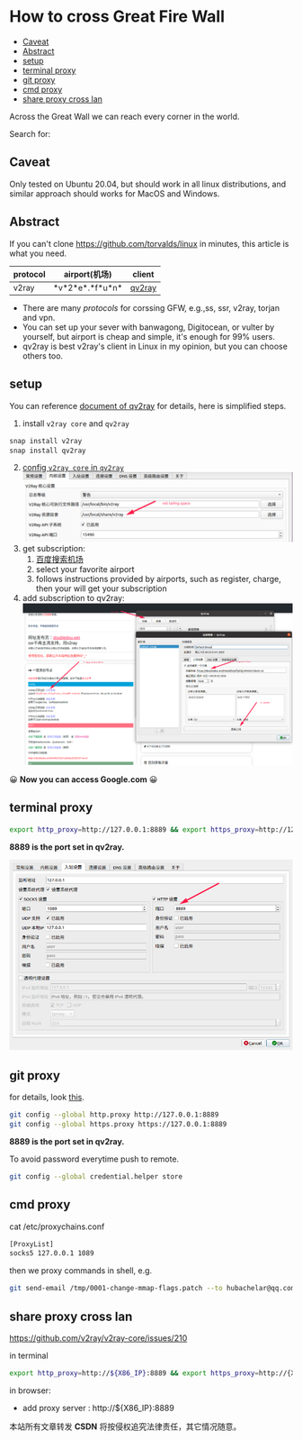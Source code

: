 # How to cross Great Fire Wall

<!-- vim-markdown-toc GitLab -->

* [Caveat](#caveat)
* [Abstract](#abstract)
* [setup](#setup)
* [terminal proxy](#terminal-proxy)
* [git proxy](#git-proxy)
* [cmd proxy](#cmd-proxy)
* [share proxy cross lan](#share-proxy-cross-lan)

<!-- vim-markdown-toc -->
Across the Great Wall we can reach every corner in the world.

Search for:

## Caveat
Only tested on Ubuntu 20.04, but should work in all linux distributions, and similar
approach should works for MacOS and Windows.

## Abstract
If you can't clone https://github.com/torvalds/linux in minutes, this article
is what you need.

| protocol | airport(机场) | client                                     |
|--------|---------------|--------------------------------------------|
| v2ray  | \*v\*2\*e\*.\*f\*u\*n\*       | [qv2ray](https://github.com/Qv2ray/Qv2ray) |

- There are many *protocols* for corssing GFW, e.g.,ss, ssr, v2ray, torjan and vpn.
- You can set up your sever with banwagong, Digitocean, or vulter by yourself, but airport is cheap and simple, it's enough for 99% users.
- qv2ray is best v2ray's client in Linux in my opinion, but you can choose others too.

## setup
You can reference [document of qv2ray](https://qv2ray.net/en/getting-started/) for details, here is simplified steps.

1. install `v2ray core` and `qv2ray`
```sh
snap install v2ray
snap install qv2ray
```
2. [config `v2ray core` in `qv2ray`](https://qv2ray.net/en/getting-started/step2.html#download-v2ray-core-files)
![](./img/gfw.png)
3. get subscription:
    1. [百度搜索机场](https://www.baidu.com/s?wd=%E6%9C%BA%E5%9C%BA%E8%AF%84%E6%B5%8B&rsv_spt=1&rsv_iqid=0xc4db450f00001a08&issp=1&f=8&rsv_bp=1&rsv_idx=2&ie=utf-8&tn=baiduhome_pg&rsv_enter=1&rsv_dl=tb&rsv_n=2&rsv_sug3=1&rsv_sug1=1&rsv_sug7=100&rsv_sug2=0&rsv_btype=i&inputT=457&rsv_sug4=458)
    2. select your favorite airport
    3. follows instructions provided by airports, such as register, charge, then your will get your subscription
4. add subscription to qv2ray:
![](./img/gfw2.png)

:grinning: **Now you can access Google.com** :grinning:

## terminal proxy
```sh
export http_proxy=http://127.0.0.1:8889 && export https_proxy=http://127.0.0.1:8889
```

**8889 is the port set in qv2ray.**

![](./img/gfw3.png)

## git proxy
for details, look [this](https://github.com/v2ray/v2ray-core/issues/1190).
```sh
git config --global http.proxy http://127.0.0.1:8889
git config --global https.proxy https://127.0.0.1:8889
```
**8889 is the port set in qv2ray.**

To avoid password everytime push to remote.
```sh
git config --global credential.helper store
```
## cmd proxy

cat /etc/proxychains.conf
```txt
[ProxyList]
socks5 127.0.0.1 1089
```

then we proxy commands in shell, e.g.
```sh
git send-email /tmp/0001-change-mmap-flags.patch --to hubachelar@qq.com
```
## share proxy cross lan
https://github.com/v2ray/v2ray-core/issues/210

in terminal
```sh
export http_proxy=http://${X86_IP}:8889 && export https_proxy=http://{X86_IP}:8889
```

in browser:
- add proxy server : http://${X86_IP}:8889

<script src="https://giscus.app/client.js"
        data-repo="martins3/martins3.github.io"
        data-repo-id="MDEwOlJlcG9zaXRvcnkyOTc4MjA0MDg="
        data-category="Show and tell"
        data-category-id="MDE4OkRpc2N1c3Npb25DYXRlZ29yeTMyMDMzNjY4"
        data-mapping="pathname"
        data-reactions-enabled="1"
        data-emit-metadata="0"
        data-theme="light"
        data-lang="zh-CN"
        crossorigin="anonymous"
        async>
</script>

本站所有文章转发 **CSDN** 将按侵权追究法律责任，其它情况随意。
